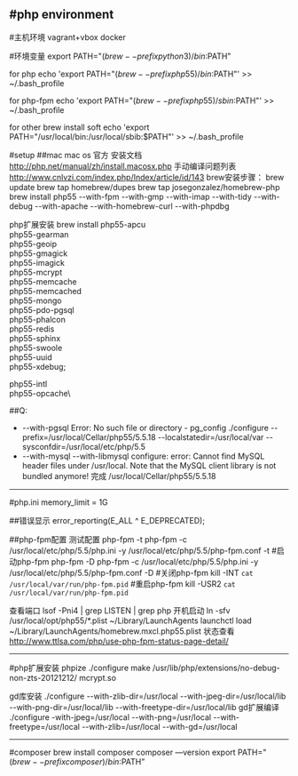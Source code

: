 #php environment
---
#主机环境
vagrant+vbox
docker

#环境变量
export PATH="$(brew --prefix python3)/bin:$PATH"

for php
echo 'export PATH="$(brew --prefix php55)/bin:$PATH"' >> ~/.bash_profile

for php-fpm
echo 'export PATH="$(brew --prefix php55)/sbin:$PATH"' >> ~/.bash_profile 

for other brew install soft
echo 'export PATH="/usr/local/bin:/usr/local/sbib:$PATH"' >> ~/.bash_profile 



#setup
##mac
mac os 官方 安装文档 http://php.net/manual/zh/install.macosx.php
手动编译问题列表 http://www.cnlvzi.com/index.php/Index/article/id/143
brew安装步骤：
brew update
brew tap homebrew/dupes
brew tap josegonzalez/homebrew-php
brew install php55 --with-fpm --with-gmp --with-imap --with-tidy --with-debug --with-apache --with-homebrew-curl --with-phpdbg

php扩展安装
brew install php55-apcu\
 php55-gearman\
 php55-geoip\
 php55-gmagick\
 php55-imagick\
 php55-mcrypt\
 php55-memcache\
 php55-memcached\
 php55-mongo\
 php55-pdo-pgsql\
 php55-phalcon\
 php55-redis\
 php55-sphinx\
 php55-swoole\
 php55-uuid\
 php55-xdebug;

php55-intl\
 php55-opcache\

##Q:
- --with-pgsql
Error: No such file or directory - pg_config
./configure --prefix=/usr/local/Cellar/php55/5.5.18 --localstatedir=/usr/local/var --sysconfdir=/usr/local/etc/php/5.5
- --with-mysql   --with-libmysql
configure: error: Cannot find MySQL header files under /usr/local.
Note that the MySQL client library is not bundled anymore!
完成  /usr/local/Cellar/php55/5.5.18


---
#php.ini
memory_limit = 1G

##错误显示
error_reporting(E_ALL ^ E_DEPRECATED);



##php-fpm配置
测试配置
php-fpm -t
php-fpm -c /usr/local/etc/php/5.5/php.ini -y /usr/local/etc/php/5.5/php-fpm.conf -t
#启动php-fpm
php-fpm -D
php-fpm -c /usr/local/etc/php/5.5/php.ini -y /usr/local/etc/php/5.5/php-fpm.conf -D
#关闭php-fpm
kill -INT `cat /usr/local/var/run/php-fpm.pid`
#重启php-fpm
kill -USR2 `cat /usr/local/var/run/php-fpm.pid`

查看端口
lsof -Pni4 | grep LISTEN | grep php
开机启动
ln -sfv /usr/local/opt/php55/*.plist ~/Library/LaunchAgents
launchctl load ~/Library/LaunchAgents/homebrew.mxcl.php55.plist
状态查看
http://www.ttlsa.com/php/use-php-fpm-status-page-detail/

---
#php扩展安装
phpize
./configure
make
/usr/lib/php/extensions/no-debug-non-zts-20121212/ mcrypt.so

gd库安装
./configure --with-zlib-dir=/usr/local --with-jpeg-dir=/usr/local/lib --with-png-dir=/usr/local/lib --with-freetype-dir=/usr/local/lib
gd扩展编译
./configure  -with-jpeg=/usr/local --with-png=/usr/local --with-freetype=/usr/local --with-zlib=/usr/local --with-gd=/usr/local

---
#composer
brew install composer
composer —version
export PATH="$(brew --prefix composer)/bin:$PATH”





